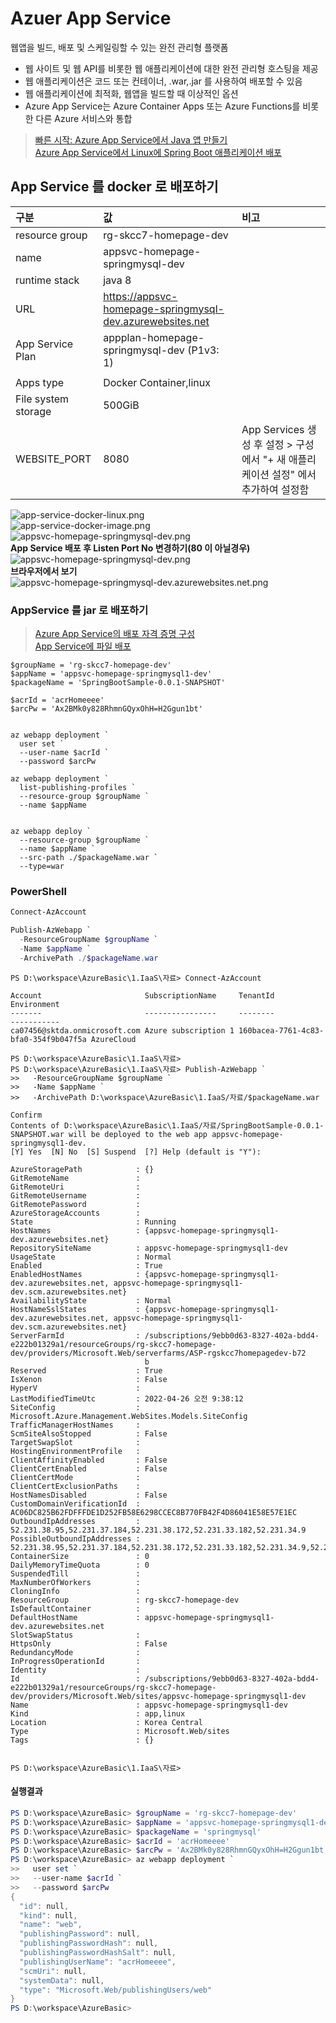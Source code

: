 # Azuer App Service
웹앱을 빌드, 배포 및 스케일링할 수 있는 완전 관리형 플랫폼  
- 웹 사이트 및 웹 API를 비롯한 웹 애플리케이션에 대한 완전 관리형 호스팅을 제공  
- 웹 애플리케이션은 코드 또는 컨테이너, .war,.jar 를 사용하여 배포할 수 있음
- 웹 애플리케이션에 최적화, 웹앱을 빌드할 때 이상적인 옵션    
- Azure App Service는 Azure Container Apps 또는 Azure Functions를 비롯한 다른 Azure 서비스와 통합

> [빠른 시작: Azure App Service에서 Java 앱 만들기](https://docs.microsoft.com/ko-kr/azure/app-service/quickstart-java?pivots=platform-linux&tabs=javase)  
> [Azure App Service에서 Linux에 Spring Boot 애플리케이션 배포](https://docs.microsoft.com/ko-kr/azure/developer/java/spring-framework/deploy-spring-boot-java-app-on-linux)



## App Service 를 docker 로 배포하기
| 구분 | 값 | 비고 |
|:---|:---|:---| 
| resource group | rg-skcc7-homepage-dev | |   
| name | appsvc-homepage-springmysql-dev | |   
| runtime stack | java 8 | |  
| URL | https://appsvc-homepage-springmysql-dev.azurewebsites.net | | 
| App Service Plan | appplan-homepage-springmysql-dev (P1v3: 1)
 | |  
| Apps type | Docker Container,linux | |  
| File system storage | 500GiB | | 
| WEBSITE_PORT | 8080 | App Services 생성 후 설정 > 구성 에서 "+ 새 애플리케이션 설정" 에서 추가하여 설정함  |



![app-service-docker-linux.png](./img/app-service-docker-linux.png)  
![app-service-docker-image.png](./img/app-service-docker-image.png)  
![appsvc-homepage-springmysql-dev.png](./img/appsvc-homepage-springmysql-dev.png)  
**App Service 배포 후 Listen Port No 변경하기(80 이 아닐경우)**
![appsvc-homepage-springmysql-dev.png](./img/appsvc-homepage-springmysql-dev.png)  
**브라우저에서 보기**
![appsvc-homepage-springmysql-dev.azurewebsites.net.png](./img/appsvc-homepage-springmysql-dev.azurewebsites.net.png)  


### AppService 를 jar 로 배포하기  
> [Azure App Service의 배포 자격 증명 구성](https://docs.microsoft.com/ko-kr/azure/app-service/deploy-configure-credentials?tabs=cli)  
> [App Service에 파일 배포](https://docs.microsoft.com/ko-kr/azure/app-service/deploy-zip?tabs=cli#deploy-zip-file-with-rest-apis)  

```
$groupName = 'rg-skcc7-homepage-dev'
$appName = 'appsvc-homepage-springmysql1-dev'
$packageName = 'SpringBootSample-0.0.1-SNAPSHOT'

$acrId = 'acrHomeeee'
$arcPw = 'Ax2BMk0y828RhmnGQyxOhH=H2Ggun1bt'


az webapp deployment `
  user set `
  --user-name $acrId `
  --password $arcPw 

az webapp deployment `
  list-publishing-profiles `
  --resource-group $groupName `
  --name $appName


az webapp deploy `
  --resource-group $groupName `
  --name $appName `
  --src-path ./$packageName.war `
  --type=war
```

### PowerShell
```powershell
Connect-AzAccount

Publish-AzWebapp `
  -ResourceGroupName $groupName `
  -Name $appName `
  -ArchivePath ./$packageName.war

```

```
PS D:\workspace\AzureBasic\1.IaaS\자료> Connect-AzAccount

Account                       SubscriptionName     TenantId                             Environment
-------                       ----------------     --------                             -----------
ca07456@sktda.onmicrosoft.com Azure subscription 1 160bacea-7761-4c83-bfa0-354f9b047f5a AzureCloud

PS D:\workspace\AzureBasic\1.IaaS\자료> 
PS D:\workspace\AzureBasic\1.IaaS\자료> Publish-AzWebapp `
>>   -ResourceGroupName $groupName `
>>   -Name $appName `
>>   -ArchivePath D:\workspace\AzureBasic\1.IaaS/자료/$packageName.war

Confirm
Contents of D:\workspace\AzureBasic\1.IaaS/자료/SpringBootSample-0.0.1-SNAPSHOT.war will be deployed to the web app appsvc-homepage-springmysql1-dev.
[Y] Yes  [N] No  [S] Suspend  [?] Help (default is "Y"):

AzureStoragePath            : {}
GitRemoteName               : 
GitRemoteUri                : 
GitRemoteUsername           : 
GitRemotePassword           : 
AzureStorageAccounts        : 
State                       : Running
HostNames                   : {appsvc-homepage-springmysql1-dev.azurewebsites.net}
RepositorySiteName          : appsvc-homepage-springmysql1-dev
UsageState                  : Normal
Enabled                     : True
EnabledHostNames            : {appsvc-homepage-springmysql1-dev.azurewebsites.net, appsvc-homepage-springmysql1-dev.scm.azurewebsites.net}
AvailabilityState           : Normal
HostNameSslStates           : {appsvc-homepage-springmysql1-dev.azurewebsites.net, appsvc-homepage-springmysql1-dev.scm.azurewebsites.net}
ServerFarmId                : /subscriptions/9ebb0d63-8327-402a-bdd4-e222b01329a1/resourceGroups/rg-skcc7-homepage-dev/providers/Microsoft.Web/serverfarms/ASP-rgskcc7homepagedev-b72 
                              b
Reserved                    : True
IsXenon                     : False
HyperV                      : 
LastModifiedTimeUtc         : 2022-04-26 오전 9:38:12
SiteConfig                  : Microsoft.Azure.Management.WebSites.Models.SiteConfig
TrafficManagerHostNames     : 
ScmSiteAlsoStopped          : False
TargetSwapSlot              : 
HostingEnvironmentProfile   : 
ClientAffinityEnabled       : False
ClientCertEnabled           : False
ClientCertMode              : 
ClientCertExclusionPaths    : 
HostNamesDisabled           : False
CustomDomainVerificationId  : AC06DC825B62FDFFFDE1D252FB58E6298CCEC8B770FB42F4D86041E58E57E1EC
OutboundIpAddresses         : 52.231.38.95,52.231.37.184,52.231.38.172,52.231.33.182,52.231.34.9
PossibleOutboundIpAddresses : 52.231.38.95,52.231.37.184,52.231.38.172,52.231.33.182,52.231.34.9,52.231.69.201,52.231.66.155
ContainerSize               : 0
DailyMemoryTimeQuota        : 0
SuspendedTill               : 
MaxNumberOfWorkers          : 
CloningInfo                 : 
ResourceGroup               : rg-skcc7-homepage-dev
IsDefaultContainer          : 
DefaultHostName             : appsvc-homepage-springmysql1-dev.azurewebsites.net
SlotSwapStatus              : 
HttpsOnly                   : False
RedundancyMode              : 
InProgressOperationId       : 
Identity                    : 
Id                          : /subscriptions/9ebb0d63-8327-402a-bdd4-e222b01329a1/resourceGroups/rg-skcc7-homepage-dev/providers/Microsoft.Web/sites/appsvc-homepage-springmysql1-dev 
Name                        : appsvc-homepage-springmysql1-dev
Kind                        : app,linux
Location                    : Korea Central
Type                        : Microsoft.Web/sites
Tags                        : {}


PS D:\workspace\AzureBasic\1.IaaS\자료> 
```

#### 실행결과
```powershell
PS D:\workspace\AzureBasic> $groupName = 'rg-skcc7-homepage-dev'
PS D:\workspace\AzureBasic> $appName = 'appsvc-homepage-springmysql1-dev'
PS D:\workspace\AzureBasic> $packageName = 'springmysql'
PS D:\workspace\AzureBasic> $acrId = 'acrHomeeee'
PS D:\workspace\AzureBasic> $arcPw = 'Ax2BMk0y828RhmnGQyxOhH=H2Ggun1bt'
PS D:\workspace\AzureBasic> az webapp deployment `
>>   user set `
>>   --user-name $acrId `
>>   --password $arcPw 
{
  "id": null,
  "kind": null,
  "name": "web",
  "publishingPassword": null,
  "publishingPasswordHash": null,
  "publishingPasswordHashSalt": null,
  "publishingUserName": "acrHomeeee",
  "scmUri": null,
  "systemData": null,
  "type": "Microsoft.Web/publishingUsers/web"
}
PS D:\workspace\AzureBasic> 
```